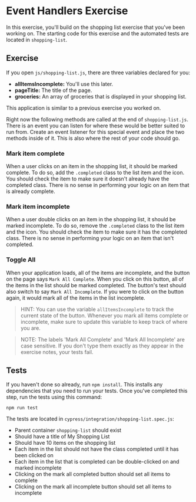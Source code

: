# Event Handlers Exercise

In this exercise, you'll build on the shopping list exercise that you've been working on. The starting code for this exercise and the automated tests are located in `shopping-list`.

## Exercise

If you open `js/shopping-list.js`, there are three variables declared for you:

* **allItemsIncomplete:** You'll use this later.
* **pageTitle:** The title of the page.
* **groceries:** An array of groceries that is displayed in your shopping list.

This application is similar to a previous exercise you worked on. 

Right now the following methods are called at the end of `shopping-list.js`. There is an event you can listen for where these would be better suited to run from. Create an event listener for this special event and place the two methods inside of it. This is also where the rest of your code should go.

### Mark item complete

When a user clicks on an item in the shopping list, it should be marked complete. To do so, add the `.completed` class to the list item and the icon. You should check the item to make sure it doesn't already have the completed class. There is no sense in performing your logic on an item that is already complete.

### Mark item incomplete

When a user double clicks on an item in the shopping list, it should be marked incomplete. To do so, remove the `.completed` class to the list item and the icon. You should check the item to make sure it has the completed class. There is no sense in performing your logic on an item that isn't completed.

### Toggle All

When your application loads, all of the items are incomplete, and the button on the page says `Mark All Complete`. When you click on this button, all of the items in the list should be marked completed. The button's text should also switch to say `Mark All Incomplete`. If you were to click on the button again, it would mark all of the items in the list incomplete.

> HINT: You can use the variable `allItemsIncomplete` to track the current state of the button. Whenever you mark all items complete or incomplete, make sure to update this variable to keep track of where you are.

> NOTE: The labels 'Mark All Complete' and 'Mark All Incomplete' are case sensitive. If you don't type them exactly as they appear in the exercise notes, your tests fail.

## Tests

If you haven't done so already, run `npm install`. This installs any dependencies that you need to run your tests. Once you've completed this step, run the tests using this command: 

```
npm run test
```

The tests are located in `cypress/integration/shopping-list.spec.js`:

* Parent container `shopping-list` should exist
* Should have a title of My Shopping List
* Should have 10 items on the shopping list
* Each item in the list should not have the class completed until it has been clicked on
* Each item in the list that is completed can be double-clicked on and marked incomplete
* Clicking on the mark all completed button should set all items to complete
* Clicking on the mark all incomplete button should set all items to incomplete
